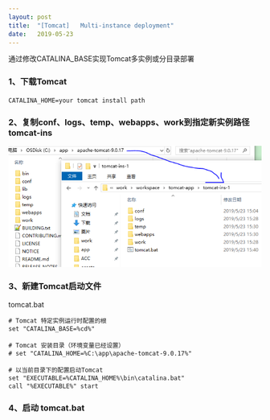 ```yaml
---
layout: post
title:  "[Tomcat]	Multi-instance deployment"
date:   2019-05-23
---
```


通过修改CATALINA_BASE实现Tomcat多实例或分目录部署

### 1、下载Tomcat

`CATALINA_HOME=your tomcat install path`


### 2、复制conf、logs、temp、webapps、work到指定新实例路径tomcat-ins

![](/assets/tomcat-1.png)

### 3、新建Tomcat启动文件

tomcat.bat
```
# Tomcat 特定实例运行时配置的根
set "CATALINA_BASE=%cd%"

# Tomcat 安装目录（环境变量已经设置）
# set "CATALINA_HOME=%C:\app\apache-tomcat-9.0.17%"

# 以当前目录下的配置启动Tomcat
set "EXECUTABLE=%CATALINA_HOME%\bin\catalina.bat"
call "%EXECUTABLE%" start
```

### 4、启动 tomcat.bat












